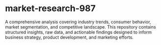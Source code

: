 # market-research-987
A comprehensive analysis covering industry trends, consumer behavior, market segmentation, and competitive landscape. This repository contains structured insights, raw data, and actionable findings designed to inform business strategy, product development, and marketing efforts.  
